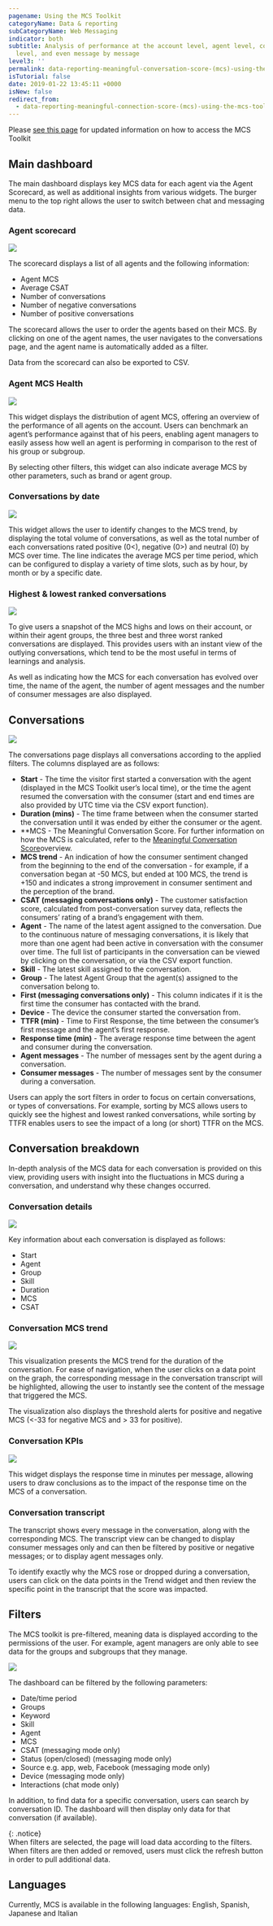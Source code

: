 ```yaml
---
pagename: Using the MCS Toolkit
categoryName: Data & reporting
subCategoryName: Web Messaging
indicator: both
subtitle: Analysis of performance at the account level, agent level, conversation
  level, and even message by message
level3: ''
permalink: data-reporting-meaningful-conversation-score-(mcs)-using-the-mcs-toolkit.html
isTutorial: false
date: 2019-01-22 13:45:11 +0000
isNew: false
redirect_from:
  - data-reporting-meaningful-connection-score-(mcs)-using-the-mcs-toolkit.html
---
```


<div class="important">Please <a href="https://knowledge.liveperson.com/data-reporting-meaningful-connection-score-(mcs)-accessing-the-toolkit.html">see this page</a> for updated information on how to access the MCS Toolkit</div>

## Main dashboard

The main dashboard displays key MCS data for each agent via the Agent Scorecard, as well as additional insights from various widgets. The burger menu to the top right allows the user to switch between chat and messaging data.

### **Agent scorecard**

![](//ce-sr.s3.eu-west-1.amazonaws.com/knowledge/img/using-MSC-toolkit1.png)

The scorecard displays a list of all agents and the following information:

* Agent MCS
* Average CSAT
* Number of conversations
* Number of negative conversations
* Number of positive conversations

The scorecard allows the user to order the agents based on their MCS. By clicking on one of the agent names, the user navigates to the conversations page, and the agent name is automatically added as a filter.

Data from the scorecard can also be exported to CSV.

### Agent MCS Health

![](//ce-sr.s3.eu-west-1.amazonaws.com/knowledge/img/Using-the-msc-toolkit2.png)

This widget displays the distribution of agent MCS, offering an overview of the performance of all agents on the account. Users can benchmark an agent’s performance against that of his peers, enabling agent managers to easily assess how well an agent is performing in comparison to the rest of his group or subgroup.

By selecting other filters, this widget can also indicate average MCS by other parameters, such as brand or agent group.

### Conversations by date

![](//ce-sr.s3.eu-west-1.amazonaws.com/knowledge/img/Using_MCS-toolkit3.png)

This widget allows the user to identify changes to the MCS trend, by displaying the total volume of conversations, as well as the total number of each conversations rated positive (0<), negative (0>) and neutral (0) by MCS over time. The line indicates the average MCS per time period, which can be configured to display a variety of time slots, such as by hour, by month or by a specific date.

### Highest & lowest ranked conversations

![](//ce-sr.s3.eu-west-1.amazonaws.com/knowledge/img/using-MCS-toolkit4.png)

To give users a snapshot of the MCS highs and lows on their account, or within their agent groups, the three best and three worst ranked conversations are displayed. This provides users with an instant view of the outlying conversations, which tend to be the most useful in terms of learnings and analysis.

As well as indicating how the MCS for each conversation has evolved over time, the name of the agent, the number of agent messages and the number of consumer messages are also displayed.

## Conversations

![](//ce-sr.s3.eu-west-1.amazonaws.com/knowledge/img/using-mcs-toolkit5.png)

The conversations page displays all conversations according to the applied filters. The columns displayed are as follows:

* **Start** - The time the visitor first started a conversation with the agent (displayed in the MCS Toolkit user’s local time), or the time the agent resumed the conversation with the consumer (start and end times are also provided by UTC time via the CSV export function).
* **Duration (mins)** - The time frame between when the consumer started the conversation until it was ended by either the consumer or the agent.
* **MCS - The Meaningful Conversation Score. For further information on how the MCS is calculated, refer to the [Meaningful Conversation Score](data-reporting-meaningful-connection-score-(mcs)-meaningful-connection-score-(mcs)-overview.html)overview.
* **MCS trend** - An indication of how the consumer sentiment changed from the beginning to the end of the conversation - for example, if a conversation began at -50 MCS, but ended at 100 MCS, the trend is +150 and indicates a strong improvement in consumer sentiment and the perception of the brand.
* **CSAT (messaging conversations only)** - The customer satisfaction score, calculated from post-conversation survey data, reflects the consumers’ rating of a brand’s engagement with them.
* **Agent** - The name of the latest agent assigned to the conversation. Due to the continuous nature of messaging conversations, it is likely that more than one agent had been active in conversation with the consumer over time. The full list of participants in the conversation can be viewed by clicking on the conversation, or via the CSV export function.
* **Skill** - The latest skill assigned to the conversation.
* **Group** - The latest Agent Group that the agent(s) assigned to the conversation belong to.
* **First (messaging conversations only)** - This column indicates if it is the first time the consumer has contacted with the brand.
* **Device** - The device the consumer started the conversation from.
* **TTFR (min)** - Time to First Response, the time between the consumer’s first message and the agent’s first response.
* **Response time (min)** - The average response time between the agent and consumer during the conversation.
* **Agent messages** - The number of messages sent by the agent during a conversation.
* **Consumer messages** - The number of messages sent by the consumer during a conversation.

Users can apply the sort filters in order to focus on certain conversations, or types of conversations. For example, sorting by MCS allows users to quickly see the highest and lowest ranked conversations, while sorting by TTFR enables users to see the impact of a long (or short) TTFR on the MCS.

## Conversation breakdown

In-depth analysis of the MCS data for each conversation is provided on this view, providing users with insight into the fluctuations in MCS during a conversation, and understand why these changes occurred.

### Conversation details

![](//ce-sr.s3.eu-west-1.amazonaws.com/knowledge/img/using-mcs-toolkit6.png)

Key information about each conversation is displayed as follows:

* Start
* Agent
* Group
* Skill
* Duration
* MCS
* CSAT

### Conversation MCS trend

![](//ce-sr.s3.eu-west-1.amazonaws.com/knowledge/img/using-MCS-toolkit7.png)

This visualization presents the MCS trend for the duration of the conversation. For ease of navigation, when the user clicks on a data point on the graph, the corresponding message in the conversation transcript will be highlighted, allowing the user to instantly see the content of the message that triggered the MCS.

The visualization also displays the threshold alerts for positive and negative MCS (<-33 for negative MCS and > 33 for positive).

### Conversation KPIs

![](//ce-sr.s3.eu-west-1.amazonaws.com/knowledge/img/Using-MCS-toolkit8.png)

This widget displays the response time in minutes per message, allowing users to draw conclusions as to the impact of the response time on the MCS of a conversation.

### Conversation transcript

The transcript shows every message in the conversation, along with the corresponding MCS. The transcript view can be changed to display consumer messages only and can then be filtered by positive or negative messages; or to display agent messages only.

To identify exactly why the MCS rose or dropped during a conversation, users can click on the data points in the Trend widget and then review the specific point in the transcript that the score was impacted.

## Filters

The MCS toolkit is pre-filtered, meaning data is displayed according to the permissions of the user. For example, agent managers are only able to see data for the groups and subgroups that they manage.

![](//ce-sr.s3.eu-west-1.amazonaws.com/knowledge/img/UsingMCS-toolkit9.png)

The dashboard can be filtered by the following parameters:

* Date/time period
* Groups
* Keyword
* Skill
* Agent
* MCS
* CSAT (messaging mode only)
* Status (open/closed) (messaging mode only)
* Source e.g. app, web, Facebook (messaging mode only)
* Device (messaging mode only)
* Interactions (chat mode only)

In addition, to find data for a specific conversation, users can search by conversation ID. The dashboard will then display only data for that conversation (if available).

{: .notice}  
When filters are selected, the page will load data according to the filters. When filters are then added or removed, users must click the refresh button in order to pull additional data.

## Languages
Currently, MCS is available in the following languages: English, Spanish, Japanese and Italian
